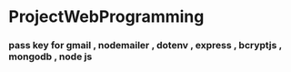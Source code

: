 # ProjectWebProgramming
### pass key for gmail , nodemailer , dotenv , express , bcryptjs , mongodb , node js 